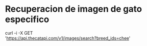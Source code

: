 # Recuperacion de imagen de gato especifico

curl -i -X GET \
 'https://api.thecatapi.com/v1/images/search?breed_ids=chee'
